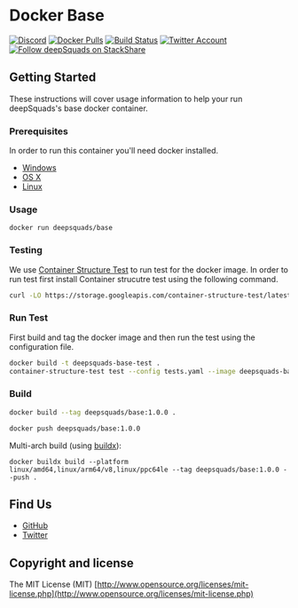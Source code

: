 # Docker Base

[![Discord](https://img.shields.io/discord/564160730845151244?label=discord&style=flat-square)](https://deepsquads.io/discord)
[![Docker Pulls](https://img.shields.io/docker/pulls/deepsquads/base?color=f02e65&style=flat-square)](https://ghcr.io/deepsquads/docker-base)
[![Build Status](https://img.shields.io/travis/com/deepsquads/docker-base?style=flat-square)](https://travis-ci.com/deepsquads/docker-base)
[![Twitter Account](https://img.shields.io/twitter/follow/deepsquads?color=00acee&label=twitter&style=flat-square)](https://twitter.com/deepsquads)
[![Follow deepSquads on StackShare](https://img.shields.io/badge/follow%20on-stackshare-blue?style=flat-square)](https://stackshare.io/deepsquads)

## Getting Started

These instructions will cover usage information to help your run deepSquads's base docker container.

### Prerequisites

In order to run this container you'll need docker installed.

* [Windows](https://docs.docker.com/windows/started)
* [OS X](https://docs.docker.com/mac/started/)
* [Linux](https://docs.docker.com/linux/started/)

### Usage

```shell
docker run deepsquads/base
```

### Testing

We use [Container Structure Test](https://github.com/GoogleContainerTools/container-structure-test) to run test for the docker image. In order to run test first install Container strucutre test using the following command.

```bash
curl -LO https://storage.googleapis.com/container-structure-test/latest/container-structure-test-linux-amd64 && chmod +x container-structure-test-linux-amd64 && sudo mv container-structure-test-linux-amd64 /usr/local/bin/container-structure-test
```

### Run Test

First build and tag the docker image and then run the test using the configuration file.

```bash
docker build -t deepsquads-base-test .
container-structure-test test --config tests.yaml --image deepsquads-base-test
```

### Build

```bash
docker build --tag deepsquads/base:1.0.0 .

docker push deepsquads/base:1.0.0
```

Multi-arch build (using [buildx](https://github.com/docker/buildx)):

```
docker buildx build --platform linux/amd64,linux/arm64/v8,linux/ppc64le --tag deepsquads/base:1.0.0 --push .
```

## Find Us

* [GitHub](https://github.com/deepsquads)
* [Twitter](https://twitter.com/deepsquads)

## Copyright and license

The MIT License (MIT) [http://www.opensource.org/licenses/mit-license.php](http://www.opensource.org/licenses/mit-license.php)
